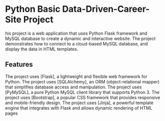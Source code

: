 # Python Basic Data-Driven-Career-Site Project
his project is a web application that uses Python Flask framework and MySQL database to create a dynamic and interactive website. The project demonstrates how to connect to a cloud-based MySQL database, and display the data in HTML templates.
## Features
The project uses [Flask], a lightweight and flexible web framework for Python.
The project uses [SQLAlchemy], an ORM (object-relational mapper) that simplifies database access and manipulation.
The project uses [PyMySQL], a pure Python MySQL client library that supports Python 3.
The project uses [Bootstrap], a popular CSS framework that provides responsive and mobile-friendly design.
The project uses [Jinja], a powerful template engine that integrates with Flask and allows dynamic rendering of HTML pages
